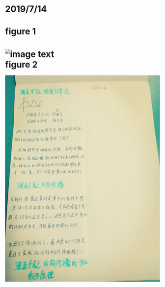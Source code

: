 2019/7/14
===========  
figure 1
===========
  ![image text](https://github.com/guanyang123/100days/blob/master/image/34.jpg)  
figure 2
===========
  ![image text](https://github.com/guanyang123/100days/blob/master/image/38.jpg)  
